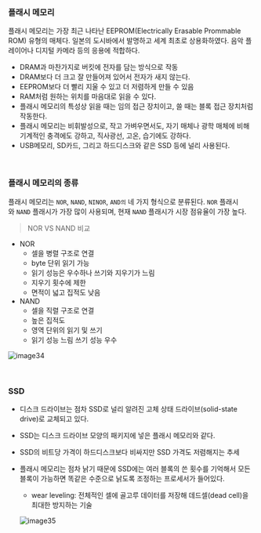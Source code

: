 ### 플래시 메모리
플래시 메모리는 가장 최근 나타난 EEPROM(Electrically Erasable Prommable ROM) 유형의 매체다. 일본의 도시바에서 발명하고 세계 최초로 상용화하였다. 음악 플레이어나 디지털 카메라 등의 응용에 적합하다.

- DRAM과 마찬가지로 버킷에 전자를 담는 방식으로 작동
- DRAM보다 더 크고 잘 만들어져 있어서 전자가 새지 않는다.
- EEPROM보다 더 빨리 지울 수 있고 더 저렴하게 만들 수 있음
- RAM처럼 원하는 위치를 마음대로 읽을 수 있다.
- 플래시 메모리의 특성상 읽을 때는 임의 접근 장치이고, 쓸 때는 블록 접근 장치처럼 작동한다.
- 플래시 메모리는 비휘발성으로, 작고 가벼우면서도, 자기 매체나 광학 매체에 비해 기계적인 충격에도 강하고, 직사광선, 고온, 습기에도 강하다.
- USB메모리, SD카드, 그리고 하드디스크와 같은 SSD 등에 널리 사용된다.

<br>

### 플래시 메모리의 종류

플래시 메모리는 `NOR`, `NAND`, `NINOR`, `AND의` 네 가지 형식으로 분류된다. `NOR` 플래시와 `NAND` 플래시가 가장 많이 사용되며, 현재 `NAND` 플래시가 시장 점유율이 가장 높다.

> NOR VS NAND 비교
- NOR
    - 셀을 병렬 구조로 연결
    - byte 단위 읽기 가능
    - 읽기 성능은 우수하나 쓰기와 지우기가 느림
    - 지우기 횟수에 제한
    - 면적이 넓고 집적도 낮음
- NAND
    - 셀을 직렬 구조로 연결
    - 높은 집적도
    - 영역 단위의 읽기 및 쓰기
    - 읽기 성능 느림 쓰기 성능 우수

![image34](https://github.com/user-attachments/assets/abed74e9-d6fa-4f25-8634-f1d8c2d2313d)

<br>

### SSD

- 디스크 드라이브는 점차 SSD로 널리 알려진 고체 상태 드라이브(solid-state drive)로 교체되고 있다.
- SSD는 디스크 드라이브 모양의 패키지에 넣은 플래시 메모리와 같다.
- SSD의 비트당 가격이 하드디스크보다 비싸지만 SSD 가격도 저렴해지는 추세
- 플래시 메모리는 점차 낡기 때문에 SSD에는 여러 블록의 쓴 횟수를 기억해서 모든 블록이 가능하면 똑같은 수준으로 낡도록 조정하는 프로세서가 들어있다.
    - wear leveling: 전체적인 셀에 골고루 데이터를 저장해 데드셀(dead cell)을 최대한 방지하는 기술
    
    ![image35](https://github.com/user-attachments/assets/f6c03522-754d-4789-aa9e-3b6c9f5f23e4)